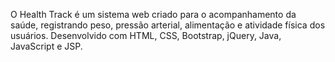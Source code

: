 O Health Track é um sistema web criado para o acompanhamento da saúde, registrando peso, pressão arterial, alimentação 
e atividade física dos usuários. 
Desenvolvido com HTML, CSS, Bootstrap, jQuery, Java, JavaScript e JSP. 

